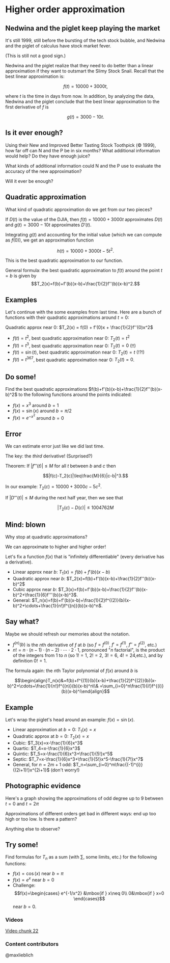 Higher order approximation
==========================

Nedwina and the piglet keep playing the market
----------------------------------------------

It's still 1999, still before the bursting of the tech stock bubble, and
Nedwina and the piglet of calculus have stock market fever.

(This is still not a good sign.)

Nedwina and the piglet realize that they need to do better than a linear
approximation if they want to outsmart the Slimy Stock Snail. Recall
that the best linear approximation is:

$$f(t)=10000+3000t,$$

where $t$ is the time in days from now. In addition, by analyzing the
data, Nedwina and the piglet conclude that the best linear approximation
to the first derivative of $f$ is

$$g(t)=3000-10t.$$

Is it ever enough?
------------------

Using their New and Improved Better Tasting Stock Toothpick (© 1999),
how far off can N and the P be in six months? What additional
information would help? Do they have enough juice?

What kinds of additional information could N and the P use to evaluate
the accuracy of the new approximation?

Will it ever be enough?

Quadratic approximation
-----------------------

What kind of quadratic approximation do we get from our two pieces?

If $D(t)$ is the value of the DJIA, then $f(t)=10000+3000t$
approximates $D(t)$ and $g(t)=3000-10t$ approximates $D'(t)$.

Integrating $g(t)$ and accounting for the initial value (which we can
compute as $f(0)$), we get an approximation function

$$h(t)=10000+3000t-5t^2.$$

This is the best quadratic approximation to our function.

General formula: the best quadratic approximation to $f(t)$ around the
point $t=b$ is given by
$$T_2(x)=f(b)+f'(b)(x-b)+\frac{1}{2}f''(b)(x-b)^2.$$

Examples
--------

Let's continue with the some examples from last time. Here are a bunch
of functions with their quadratic approximations around $t=0$:

Quadratic approx near $0$: $T_2(x) = f(0) + f'(0)x +
\frac{1}{2}f''(0)x^2$

-   $f(t)=t^2$, best quadratic approximation near $0$:
    $T_2(t)=t^2$
-   $f(t)=t^3$, best quadratic approximation near $0$:
    $T_2(t)=0$ (!!)
-   $f(t)=\sin(t)$, best quadratic approximation near $0$:
    $T_2(t)=t$ (!?!)
-   $f(t)=t^{367}$, best quadratic approximation near $0$:
    $T_2(t)=0$.

Do some!
--------

Find the best quadratic approximations
$f(b)+f'(b)(x-b)+\frac{1}{2}f''(b)(x-b)^2$ to the following
functions around the points indicated:

-   $f(x)=x^3$ around $b=1$
-   $f(x)=\sin(x)$ around $b=\pi/2$
-   $f(x)=e^{-x^2}$ around $b=0$

Error
-----

We can estimate error just like we did last time.

The key: the *third* derivative! (Surprised?)

Theorem: If $|f'''(t)|\leq M$ for all $t$ between $b$ and $c$
then

$$|f(c)-T_2(c)|\leq\frac{M}{6}|c-b|^3.$$

In our example: $T_2(c)=10000+3000c-5c^2.$

If $|D'''(t)|\leq M$ during the next half year, then we see that

$$|T_2(c) - D(c)|\leq 1004762 M$$

Mind: blown
-----------

Why stop at quadratic approximations?

We can approximate to higher and higher order!

Let's fix a function $f(x)$ that is "infinitely differentiable" (every
derivative has a derivative).

-   Linear approx near $b$: $T_1(x)=f(b)+f'(b)(x-b)$
-   Quadratic approx near $b$:
    $T_2(x)=f(b)+f'(b)(x-b)+\frac{1}{2}f''(b)(x-b)^2$
-   Cubic approx near $b$:
    $T_3(x)=f(b)+f'(b)(x-b)+\frac{1}{2}f''(b)(x-b)^2+\frac{1}{6}f'''(b)(x-b)^3$.
-   General:
    $T_n(x)=f(b)+f'(b)(x-b)+\frac{1}{2}f^{(2)}(b)(x-b)^2+\cdots+\frac{1}{n!}f^{(n)}(b)(x-b)^n$.

Say what?
---------

Maybe we should refresh our memories about the notation.

-   $f^{(n)}(b)$ is the $n$th derivative of $f$ at $b$ (so
    $f=f^{(0)}$, $f'=f^{(1)}$, $f''=f^{(2)}$, etc.)
-   $n!=n\cdot(n-1)\cdot(n-2)\cdot\cdots\cdot 2\cdot 1$,
    pronounced "$n$ factorial", is the product of the integers from
    $1$ to $n$ (so $1!=1$, $2!=2$, $3!=6$, $4!=24$,etc.),
    and by definition $0!=1$.

The formula again: the $n$th Taylor polynomial of $f(x)$ around
$b$ is

$$\begin{align}T_n(x)&=f(b)+f^{(1)}(b)(x-b)+\frac{1}{2}f^{(2)}(b)(x-b)^2+\cdots+\frac{1}{n!}f^{(n)}(b)(x-b)^n\\&
=\sum_{i=0}^n\frac{1}{i!}f^{(i)}(b)(x-b)^i\end{align}$$

Example
-------

Let's wrap the piglet's head around an example: $f(x)=\sin(x)$.

-   Linear approximation at $b=0$: $T_1(x)=x$
-   Quadratic approx at $b=0$: $T_2(x)=x$
-   Cubic: $T_3(x)=x-\frac{1}{6}x^3$
-   Quartic: $T_4=x-\frac{1}{6}x^3$
-   Quintic: $T_5=x-\frac{1}{6}x^3+\frac{1}{5!}x^5$
-   Septic:
    $T_7=x-\frac{1}{6}x^3+\frac{1}{5!}x^5-\frac{1}{7!}x^7$
-   General, for $n=2m+1$ odd:
    $T_n=\sum_{i=0}^m\frac{(-1)^{i}}{(2i+1)!}x^{2i+1}$ (don't
    worry!)

Photographic evidence
---------------------

Here's a graph showing the approximations of odd degree up to $9$
between $t=0$ and $t=2\pi$

Approximations of different orders get bad in different ways: end up too
high or too low. Is there a pattern?

Anything else to observe?

Try some!
---------

Find formulas for $T_n$ as a sum (with $\sum$, some limits, etc.)
for the following functions:

-   $f(x)=\cos(x)$ near $b=\pi$
-   $f(x)=e^x$ near $b=0$
-   Challenge: $$f(x)=\begin{cases} e^{-1/x^2} &\mbox{if } x\neq
    0\\ 0&\mbox{if } x=0 \end{cases}$$ near $b=0$.

### Videos
[Video chunk 22](http://www.math.washington.edu/~lieblich/Math126/video/22.mp4)

### Content contributors
@maxlieblich  

